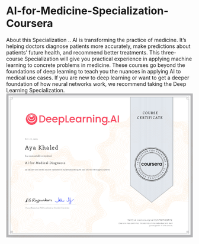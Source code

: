 # AI-for-Medicine-Specialization-Coursera
About this Specialization ..  AI is transforming the practice of medicine. It’s helping doctors diagnose patients more accurately, make predictions about patients’ future health, and recommend better treatments. This three-course Specialization will give you practical experience in applying machine learning to concrete problems in medicine.  These courses go beyond the foundations of deep learning to teach you the nuances in applying AI to medical use cases.  If you are new to deep learning or want to get a deeper foundation of how neural networks work, we recommend taking the Deep Learning Specialization.
![certificate 1](https://github.com/AyaKhaledYousef/AI-for-Medicine-Specialization-Coursera/blob/main/1.png)
